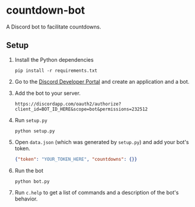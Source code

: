 # countdown-bot
A Discord bot to facilitate countdowns.



## Setup
1. Install the Python dependencies
    ```
    pip install -r requirements.txt
    ```

2. Go to the [Discord Developer Portal](https://discord.com/developers/) and create an application and a bot.

3. Add the bot to your server.
    ```
    https://discordapp.com/oauth2/authorize?client_id=BOT_ID_HERE&scope=bot&permissions=232512
    ```

4. Run `setup.py`
    ```
    python setup.py
    ```

5. Open `data.json` (which was generated by `setup.py`) and add your bot's token.
    ```json
    {"token": "YOUR_TOKEN_HERE", "countdowns": {}}
    ```

6. Run the bot
    ```
    python bot.py
    ```

7. Run `c.help` to get a list of commands and a description of the bot's behavior.
